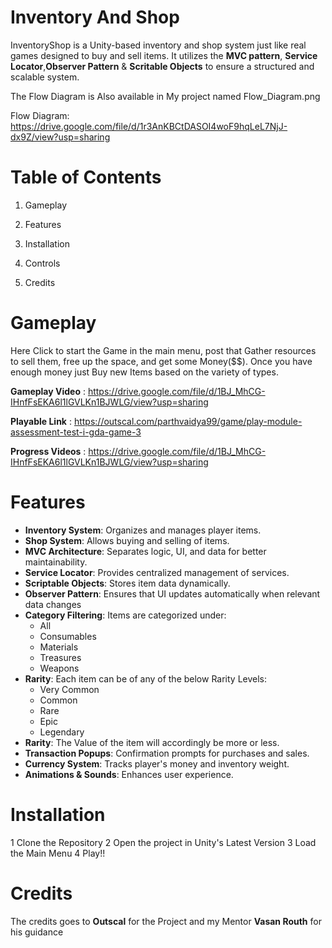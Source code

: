 # Inventory And Shop
InventoryShop is a Unity-based inventory and shop system just like real games designed to buy and sell items. 
It utilizes the **MVC pattern**, **Service Locator**,**Observer Pattern** & **Scritable Objects** to ensure a structured and scalable system. 

The Flow Diagram is Also available in My project named Flow_Diagram.png

Flow Diagram: https://drive.google.com/file/d/1r3AnKBCtDASOI4woF9hqLeL7NjJ-dx9Z/view?usp=sharing

# Table of Contents
1. Gameplay

2. Features

3. Installation

4. Controls

5. Credits

# Gameplay
Here Click to start the Game in the main menu, post that Gather resources to sell them, free up the space, and get some Money($$).
Once you have enough money just Buy new Items based on the variety of types.

**Gameplay Video** : https://drive.google.com/file/d/1BJ_MhCG-IHnfFsEKA6l1lGVLKn1BJWLG/view?usp=sharing

**Playable Link** : https://outscal.com/parthvaidya99/game/play-module-assessment-test-i-gda-game-3

**Progress Videos** : https://drive.google.com/file/d/1BJ_MhCG-IHnfFsEKA6l1lGVLKn1BJWLG/view?usp=sharing

# Features
- **Inventory System**: Organizes and manages player items.
- **Shop System**: Allows buying and selling of items.
- **MVC Architecture**: Separates logic, UI, and data for better maintainability.
- **Service Locator**: Provides centralized management of services.
- **Scriptable Objects**: Stores item data dynamically.
- **Observer Pattern**: Ensures that UI updates automatically when relevant data changes
- **Category Filtering**: Items are categorized under:
  - All
  - Consumables
  - Materials
  - Treasures
  - Weapons
- **Rarity**: Each item can be of any of the below Rarity Levels:
  - Very Common
  - Common
  - Rare
  - Epic
  - Legendary
- **Rarity**: The Value of the item will accordingly be more or less.
- **Transaction Popups**: Confirmation prompts for purchases and sales.
- **Currency System**: Tracks player's money and inventory weight.
- **Animations & Sounds**: Enhances user experience.

# Installation
1 Clone the Repository
2 Open the project in Unity's Latest Version
3 Load the Main Menu
4 Play!!

# Credits
The credits goes to **Outscal** for the Project and my Mentor **Vasan Routh** for his guidance


 
